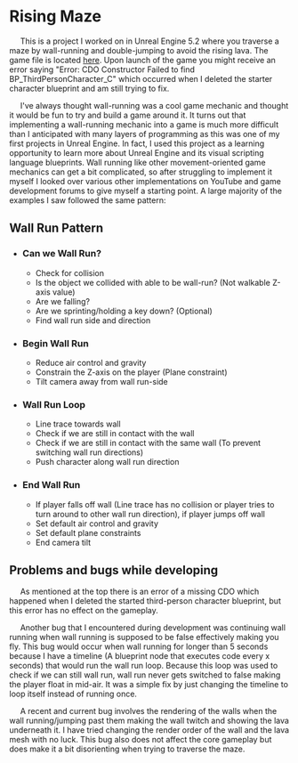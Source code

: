 # Rising Maze

&nbsp;&nbsp;&nbsp;&nbsp; This is a project I worked on in Unreal Engine 5.2 where you traverse a maze by wall-running and double-jumping to avoid the rising lava. The game file is located <a href = "">here</a>. Upon launch of the game you might receive an error saying "Error: CDO Constructor Failed to find BP_ThirdPersonCharacter_C" which occurred when I deleted the starter character blueprint and am still trying to fix.

&nbsp;&nbsp;&nbsp;&nbsp; I've always thought wall-running was a cool game mechanic and thought it would be fun to try and build a game around it. It turns out that implementing a wall-running mechanic into a game is much more difficult than I anticipated with many layers of programming as this was one of my first projects in Unreal Engine. In fact, I used this project as a learning opportunity to learn more about Unreal Engine and its visual scripting language blueprints. Wall running like other movement-oriented game mechanics can get a bit complicated, so after struggling to implement it myself I looked over various other implementations on YouTube and game development forums to give myself a starting point. A large majority of the examples I saw followed the same pattern:
## Wall Run Pattern

- ### Can we Wall Run?
  - Check for collision
  - Is the object we collided with able to be wall-run? (Not walkable Z-axis value)
  - Are we falling?
  - Are we sprinting/holding a key down? (Optional)
  - Find wall run side and direction
- ### Begin Wall Run
  - Reduce air control and gravity
  - Constrain the Z-axis on the player (Plane constraint)
  - Tilt camera away from wall run-side
- ### Wall Run Loop
  - Line trace towards wall
  - Check if we are still in contact with the wall
  - Check if we are still in contact with the same wall (To prevent switching wall run directions)
  - Push character along wall run direction
- ### End Wall Run
  - If player falls off wall (Line trace has no collision or player tries to turn around to other wall run direction), if player jumps off wall
  - Set default air control and gravity
  - Set default plane constraints
  - End camera tilt
## Problems and bugs while developing
&nbsp;&nbsp;&nbsp;&nbsp; As mentioned at the top there is an error of a missing CDO which happened when I deleted the started third-person character blueprint, but this error has no effect on the gameplay.  

&nbsp;&nbsp;&nbsp;&nbsp; Another bug that I encountered during development was continuing wall running when wall running is supposed to be false effectively making you fly. This bug would occur when wall running for longer than 5 seconds because I have a timeline (A blueprint node that executes code every x seconds) that would run the wall run loop. Because this loop was used to check if we can still wall run, wall run never gets switched to false making the player float in mid-air. It was a simple fix by just changing the timeline to loop itself instead of running once.  

&nbsp;&nbsp;&nbsp;&nbsp; A recent and current bug involves the rendering of the walls when the wall running/jumping past them making the wall twitch and showing the lava underneath it. I have tried changing the render order of the wall and the lava mesh with no luck. This bug also does not affect the core gameplay but does make it a bit disorienting when trying to traverse the maze.  
